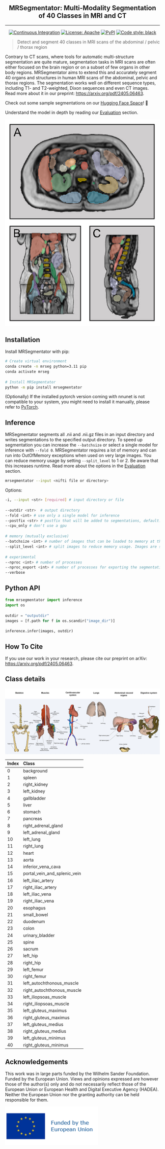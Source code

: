 <h2 align="center"> MRSegmentator: Multi-Modality Segmentation of 40 Classes in MRI and CT </h2> 

***

<div align="center">
<a href="https://github.com/hhaentze/MRSegmentator/actions"><img alt="Continuous Integration" src="https://github.com/hhaentze/MRSegmentator/actions/workflows/ci.yml/badge.svg"></a>
<a href="https://github.com/hhaentze/MRSegmentator/blob/master/License.txt"><img alt="License: Apache" src="https://img.shields.io/badge/License-Apache_2.0-blue.svg"></a>  
<a href="https://pypi.org/project/mrsegmentator/"><img alt="PyPI" src="https://img.shields.io/pypi/v/mrsegmentator"></a>  
<a href="https://github.com/psf/black"><img alt="Code style: black" src="https://img.shields.io/badge/code%20style-black-000000.svg"></a>
</div>

> Detect and segment 40 classes in MRI scans of the abdominal / pelvic / thorax region


Contrary to CT scans, where tools for automatic multi-structure segmentation are quite mature, segmentation tasks in MRI scans are often either focused on the brain region or on a subset of few organs in other body regions. MRSegmentator aims to extend this and accurately segment 40 organs and structures in human MRI scans of the abdominal, pelvic and thorax regions. The segmentation works well on different sequence types, including T1- and T2-weighted, Dixon sequences and even CT images. Read more about it in our preprint: https://arxiv.org/pdf/2405.06463.

Check out some sample segmentations on our [Hugging Face Space](https://huggingface.co/spaces/DiGuaQiu/MRSegmentator-Gradio)! 🤗

Understand the model in depth by reading our [Evaluation](evaluation) section. 
 

![Sample Image](images/SampleSegmentation.png)


## Installation
Install MRSegmentator with pip:
```bash
# Create virtual environment
conda create -n mrseg python=3.11 pip
conda activate mrseg

# Install MRSegmentator
python -m pip install mrsegmentator
```
(Optionally) If the installed pytorch version coming with nnunet is not compatible to your system, you might need to install it manually, please refer to [PyTorch](https://pytorch.org/get-started/locally/).

## Inference
MRSegmentator segments all .nii and .nii.gz files in an input directory and writes segmentations to the specified output directory. To speed up segmentation you can increase the `--batchsize` or select a single model for inference with `--fold 0`.
MRSegmentator requires a lot of memory and can run into OutOfMemory exceptions when used on very large images. You can reduce memory usage by setting ```--split_level``` to 1 or 2. Be aware that this increases runtime. Read more about the options in the [Evaluation](evaluation) section. 

```bash
mrsegmentator --input <nifti file or directory>
```

Options:
```bash
-i, --input <str> [required] # input directory or file

--outdir <str>  # output directory
--fold <int> # use only a single model for inference 
--postfix <str> # postfix that will be added to segmentations, default: "seg"
--cpu_only # don't use a gpu

# memory (mutually exclusive)
--batchsize <int> # number of images that can be loaded to memory at the same time, default: 8 
--split_level <int> # split images to reduce memory usage. Images are split recursively: A split level of x will produce 2^x smaller images

# experimental
--nproc <int> # number of processes
--nproc_export <int> # number of processes for exporting the segmentations
--verbose
```

## Python API
```python
from mrsegmentator import inference
import os

outdir = "outputdir"
images = [f.path for f in os.scandir("image_dir")]

inference.infer(images, outdir)
```

## How To Cite
If you use our work in your research, please cite our preprint on arXiv: https://arxiv.org/pdf/2405.06463.

## Class details

![Sample Image](images/Anatomy_40_classes.png)

|Index|Class|
| :-------- | :------- |
| 0 | background |
| 1 | spleen |
| 2 | right_kidney |
| 3 | left_kidney |
| 4 | gallbladder |
| 5 | liver |
| 6 | stomach |
| 7 | pancreas |
| 8 | right_adrenal_gland |
| 9 | left_adrenal_gland |
| 10 | left_lung |
| 11 | right_lung |
| 12 | heart |
| 13 | aorta |
| 14 | inferior_vena_cava |
| 15 | portal_vein_and_splenic_vein |
| 16 | left_iliac_artery |
| 17 | right_iliac_artery |
| 18 | left_iliac_vena |
| 19 | right_iliac_vena |
| 20 | esophagus |
| 21 | small_bowel |
| 22 | duodenum |
| 23 | colon |
| 24 | urinary_bladder |
| 25 | spine |
| 26 | sacrum |
| 27 | left_hip |
| 28 | right_hip |
| 29 | left_femur |
| 30 | right_femur |
| 31 | left_autochthonous_muscle |
| 32 | right_autochthonous_muscle |
| 33 | left_iliopsoas_muscle |
| 34 | right_iliopsoas_muscle |
| 35 | left_gluteus_maximus |
| 36 | right_gluteus_maximus |
| 37 | left_gluteus_medius |
| 38 | right_gluteus_medius |
| 39 | left_gluteus_minimus |
| 40 | right_gluteus_minimus |

##  Acknowledgements
This work was in large parts funded by the Wilhelm Sander Foundation.
Funded by the European Union. Views and opinions expressed are however those of the author(s) only and do not necessarily reflect those of the European Union or European Health and Digital Executive Agency (HADEA). Neither the European Union nor the granting authority can be held responsible for them.

![Funding Statement](images/eu_funding_statement.png)